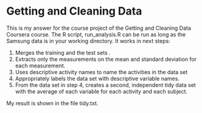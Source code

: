 # Getting and Cleaning Data

This is my answer for the course project of the Getting and Cleaning Data Coursera course. The R script, run_analysis.R can be run as long as the Samsung data is in your working directory. It works in next steps:

1. Merges the training and the test sets .
2. Extracts only the measurements on the mean and standard deviation for each measurement.
3. Uses descriptive activity names to name the activities in the data set
4. Appropriately labels the data set with descriptive variable names.
5. From the data set in step 4, creates a second, independent tidy data set with the average of each variable for each activity and each subject.

My result is shown in the file tidy.txt.
